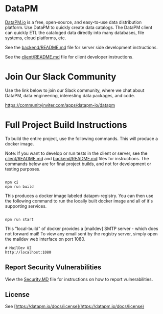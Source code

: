 # DataPM

[DataPM.io](https://datapm.io) is a free, open-source, and easy-to-use data distribution platform. Use DataPM to quickly create data catalogs. The DataPM client can quickly ETL the cataloged data directly into many databases, file systems, cloud platforms, etc.

See the [backend/README.md](backend/README.md) file for server side development instructions.

See the [client/README.md](client/README.md) file for client developer instructions.

# Join Our Slack Community

Use the link below to join our Slack community, where we chat about DataPM, data engineering, interesting data packages, and code.

https://communityinviter.com/apps/datapm-io/datapm

# Full Project Build Instructions

To build the entire project, use the following commands. This will produce a docker image.

Note: If you want to develop or run tests in the client or server, see the [client/README.md](client/README.md) and [backend/README.md](backend/README.md) files for instructions. The commands below are for final project builds, and not for development or testing purposes.

```

npm ci
npm run build

```

This produces a docker image labeled datapm-registry. You can then use the following command to run the locally built docker image and all of it's supporting services.

```

npm run start

```

This "local-build" of docker provides a [maildev] SMTP server - which does not forward mail! To view any email sent by the registry server, simply open the maildev web interface on port 1080.

```
# MailDev UI
http://localhost:1080

```

## Report Security Vulnerabilities

View the [Security.MD](SECURITY.md) file for instructions on how to report vulnerabilities.

## License

See [https://datapm.io/docs/license](https://datapm.io/docs/license)

```

```
